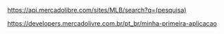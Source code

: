 
https://api.mercadolibre.com/sites/MLB/search?q=(pesquisa)

https://developers.mercadolivre.com.br/pt_br/minha-primeira-aplicacao
